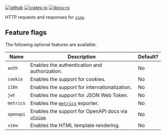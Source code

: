 [![github]](https://github.com/zino-rs/zino)
[![crates-io]](https://crates.io/crates/zino-http)
[![docs-rs]](https://docs.rs/zino-http)

[github]: https://img.shields.io/badge/github-8da0cb?labelColor=555555&logo=github
[crates-io]: https://img.shields.io/badge/crates.io-fc8d62?labelColor=555555&logo=rust
[docs-rs]: https://img.shields.io/badge/docs.rs-66c2a5?labelColor=555555&logo=docs.rs

HTTP requests and responses for [`zino`].

[`zino`]: https://github.com/zino-rs/zino

## Feature flags

The following optional features are available:

| Name                 | Description                                            | Default? |
|----------------------|--------------------------------------------------------|----------|
| `auth`               | Enables the authentication and authorization.          | No       |
| `cookie`             | Enables the support for cookies.                       | No       |
| `i18n`               | Enables the support for internationalization.          | No       |
| `jwt`                | Enables the support for JSON Web Token.                | No       |
| `metrics`            | Enables the [`metrics`] exporter.                      | No       |
| `openapi`            | Enables the support for OpenAPI docs via [`utoipa`].   | No       |
| `view`               | Enables the HTML template rendering.                   | No       |

[`metrics`]: https://crates.io/crates/metrics
[`utoipa`]: https://crates.io/crates/utoipa
